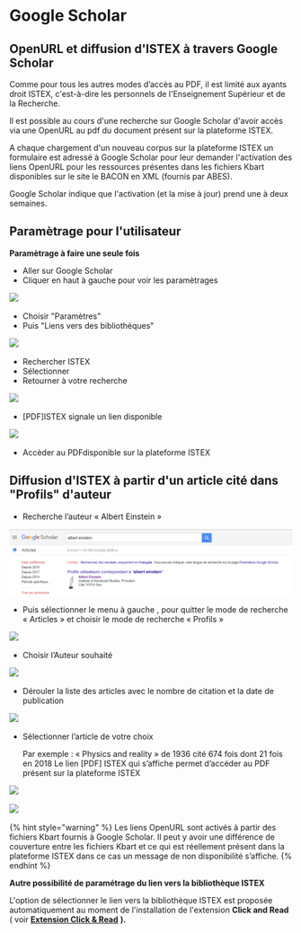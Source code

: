 # Google Scholar

## OpenURL et diffusion d'ISTEX à travers Google Scholar

Comme pour tous les autres modes d’accès au PDF, il est limité aux ayants droit ISTEX, c'est-à-dire les personnels de l'Enseignement Supérieur et de la Recherche.

Il est possible au cours d'une recherche sur Google Scholar d'avoir accès via une OpenURL au pdf du document présent sur la plateforme ISTEX.

A chaque chargement d'un nouveau corpus sur la plateforme ISTEX un formulaire est adressé à Google Scholar pour leur demander l'activation des liens OpenURL pour les ressources présentes dans les fichiers Kbart disponibles sur le site le BACON en XML (fournis par ABES).

Google Scholar indique que l'activation (et la mise à jour) prend une à deux semaines.

## Paramètrage pour l'utilisateur

**Paramètrage à faire une seule fois**

* Aller sur Google Scholar
* Cliquer en haut à gauche pour voir les paramètrages

![](../.gitbook/assets/google1.png)

* Choisir "Paramètres"
* Puis "Liens vers des bibliothèques"

![](../.gitbook/assets/google2.png)

* Rechercher ISTEX
* Sélectionner
* Retourner à votre recherche

![](../.gitbook/assets/google3.png)

* \[PDF]ISTEX signale un lien disponible

![](../.gitbook/assets/google4.png)

* Accèder au PDFdisponible sur la plateforme ISTEX

## Diffusion d'ISTEX à partir d'un article cité dans "Profils" d'auteur

* Recherche l’auteur « Albert Einstein »

![](<../.gitbook/assets/gs-profil1 (1).png>)

* Puis sélectionner le menu à gauche , pour quitter le mode de recherche « Articles » et choisir le mode de recherche « Profils »

![](../.gitbook/assets/gs-profil2.PNG)

* Choisir l’Auteur souhaité

![](../.gitbook/assets/gs-profil3.png)

* Dérouler la liste des articles avec le nombre de citation et la date de publication

![](../.gitbook/assets/gs-profil4.png)

*   Sélectionner l’article de votre choix

    Par exemple : « Physics and reality » de 1936 cité 674 fois dont 21 fois en 2018 Le lien \[PDF] ISTEX qui s’affiche permet d’accéder au PDF présent sur la plateforme ISTEX

![](../.gitbook/assets/gs-profil5.png)

![](../.gitbook/assets/gs-profil6.png)

{% hint style="warning" %}
Les liens OpenURL sont activés à partir des fichiers Kbart fournis à Google Scholar. Il peut y avoir une différence de couverture entre les fichiers Kbart et ce qui est réellement présent dans la plateforme ISTEX dans ce cas un message de non disponibilité s’affiche.
{% endhint %}

**Autre possibilité de paramétrage du lien vers la bibliothèque ISTEX**

L'option de sélectionner le lien vers la bibliothèque ISTEX est proposée automatiquement au moment de l'installation de l'extension **Click and Read** ( voir [**Extension Click & Read**](extension-click-and-read.md) **).**
